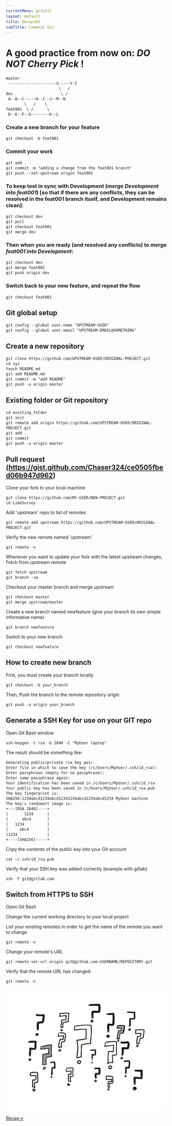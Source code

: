 ```yaml
---
currentMenu: gitutil
layout: default
title: Devops01
subTitle: Comenzi Git
---
```

# A good practice from now on: *DO NOT Cherry Pick* !

```
master
 ---------------------X-----Y-Z
                       \   /
dev                     \ /
 A--B--C-----H--I--J--M--N
        \   /    \
feat001  \ /      \
 D--E--F--G--------K--L
```

### Create a new branch for your feature

```
git checkout -b feat001
```

### Commit your work

```
git add .
git commit -m "adding a change from the feat001 branch"
git push --set-upstream origin feat001
```

### To keep test in sync with Development (*merge Development into feat001*) [so that if there are any conflicts, they can be resolved in the feat001 branch itself, and Development remains clean]:

```
git checkout dev
git pull
git checkout feat001
git merge dev
```

### Then when you are ready (and resolved any conflicts) to *merge feat001 into Development*:

```
git checkout dev
git merge feat001
git push origin dev
```

### Switch back to your new feature, and repeat the flow

```
git checkout feat001
```

## Git global setup

```
git config --global user.name "UPSTREAM-USER"
git config --global user.email "UPSTREAM-EMAIL@SOMETHING"
```

## Create a new repository

```
git clone https://github.com/UPSTREAM-USER/ORIGINAL-PROJECT.git
cd xyz
touch README.md
git add README.md
git commit -m "add README"
git push -u origin master
```

## Existing folder or Git repository

```
cd existing_folder
git init
git remote add origin https://github.com/UPSTREAM-USER/ORIGINAL-PROJECT.git
git add .
git commit
git push -u origin master
```

## Pull request (https://gist.github.com/Chaser324/ce0505fbed06b947d962)

Clone your fork to your local machine
```
git clone https://github.com/MY-USER/NEW-PROJECT.git
cd LimeSurvey
```

Add 'upstream' repo to list of remotes
```
git remote add upstream https://github.com/UPSTREAM-USER/ORIGINAL-PROJECT.git
```

Verify the new remote named 'upstream'
```
git remote -v
```

Whenever you want to update your fork with the latest upstream changes, Fetch from upstream remote
```
git fetch upstream
git branch -va
```

Checkout your master branch and merge upstream
```
git checkout master
git merge upstream/master
```

Create a new branch named newfeature (give your branch its own simple informative name)
```
git branch newfeature
```

Switch to your new branch
```
git checkout newfeature
```

## How to create new branch

First, you must create your branch locally
```
git checkout -b your_branch
```

Then, Push the branch to the remote repository origin
```
git push -u origin your_branch
```

## Generate a SSH Key for use on your GIT repo

Open Git Bash window
```
ssh-keygen -t rsa -b 2048 -C "MyUser laptop"
```
The result should be something like:
```
Generating public/private rsa key pair.
Enter file in which to save the key (/c/Users/MyUser/.ssh/id_rsa): Enter passphrase (empty for no passphrase):
Enter same passphrase again:
Your identification has been saved in /c/Users/MyUser/.ssh/id_rsa
Your public key has been saved in /c/Users/MyUser/.ssh/id_rsa.pub
The key fingerprint is:
SHA256:1234abcd1234abcd12341234abcd1234abcd1234 MyUser machine
The key's randomart image is:
+---[RSA 2048]----+
|       1234      |
|      abcd       |
|   1234          |
|     abcd        |
|1234             |
+----[SHA256]-----+
```

Copy the contents of the public key into your Git account
```
cat ~/.ssh/id_rsa.pub
```

Verify that your SSH key was added correctly (example with gitlab)
```
ssh -T git@gitlab.com
```

## Switch from HTTPS to SSH

Open Git Bash

Change the current working directory to your local project

List your existing remotes in order to get the name of the remote you want to change
```
git remote -v
```

Change your remote's URL
```
git remote set-url origin git@github.com:USERNAME/REPOSITORY.git
```

Verify that the remote URL has changed
```
git remote -v
```

![Questions](https://raw.githubusercontent.com/c4xp/Devops01/master/assets/questions.png)

[Recap→](recap.md)
